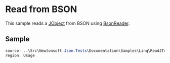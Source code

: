 ﻿# Read from BSON

This sample reads a [JObject](/API/newtonsoft/json/linq/jobject/) from BSON using [BsonReader](/API/newtonsoft/json/bson/bsonreader/).

## Sample

```csharp Usage
source: ..\Src\Newtonsoft.Json.Tests\Documentation\Samples\Linq\ReadJTokenFromBson.cs
region: Usage
```

